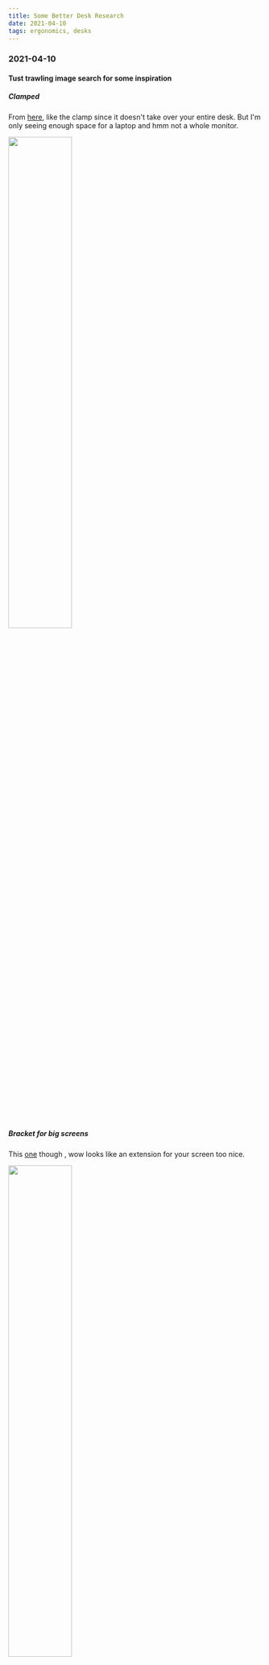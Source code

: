 ```yaml
---
title: Some Better Desk Research
date: 2021-04-10
tags: ergonomics, desks
---
```



### 2021-04-10

#### Tust trawling image search for some inspiration

##### Clamped
 From [here](https://www.gottabemobile.com/ergotron-workfit-p-sit-stand-workstation/), like the clamp since it doesn't take over your entire desk. But I'm only seeing enough space for a laptop and hmm not a whole monitor.

<img src="https://s3.amazonaws.com/my-blog-content/2021-04-10-standing-desk-hmm/external-content.duckduckgo.com.jpg" width="50%">

##### Bracket for big screens
 This [one](https://www.homedit.com/standing-desk-designs-and-extensions/) though , wow looks like an extension for your screen too nice.

<img src="https://s3.amazonaws.com/my-blog-content/2021-04-10-standing-desk-hmm/external-content.duckduckgo.com2.jpg" width="50%">

##### Hmm permanant tall desk
 Actually, reading [that home Edit site](https://www.homedit.com/ikea-standing-desk/) more, I like the concept of just having a tall desk to begin with. And a nice soft mat to stand on. And then you can bring in a nice stool to sit on whenever you want to sit. Brilliant

<img src="https://s3.amazonaws.com/my-blog-content/2021-04-10-standing-desk-hmm/at-work-standing-desk.jpg" width="50%">

##### Wall mounted
Also from [home edit](https://www.homedit.com/ikea-standing-desk/) wow, he hiding your wires part and the slim design. And again you just need to find a good stool. Less space for a treadmill under that if it is against the wall I suppose.

Also this wall desk saves so much space I imagine you can just have a sit down desk as well. Just need to move your laptop around.

<img src="https://s3.amazonaws.com/my-blog-content/2021-04-10-standing-desk-hmm/IKEA-Lagan-countertop.jpg" width="50%">

##### Side note or back note
The cable management rear mounted with holes [here](https://www.homedit.com/standing-desk-designs-and-extensions/)  from [Artifox](https://theartifox.com/) looks nice but I could not find this sold separately on the site.

<img src="https://s3.amazonaws.com/my-blog-content/2021-04-10-standing-desk-hmm/Minimalist-Standing-Desk-Artifox-Cable-Management.jpg" width="50%">

##### This motorized standing desk though

Pretty expensive I think $600 bug elegant. But is it an assumption that the monitor height you use whilst seated is the monitor height you need standing? Are your elbows doing something else when you are standing?  ( Originally a [kickstarter](https://www.kickstarter.com/projects/movi/movi-the-standing-desks-that-elevate-your-workspac) but now I see you can [buy it](https://www.kickstarter.com/projects/movi/movi-the-standing-desks-that-elevate-your-workspac) ) . 

<iframe src="https://player.vimeo.com/video/535277105" width="640" height="1138" frameborder="0" allow="autoplay; fullscreen" allowfullscreen></iframe>
